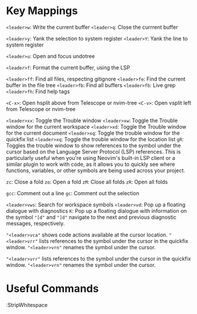 # Key Mappings

`<leader>w`: Write the current buffer
`<leader>q`: Close the currrent buffer

`<leader>y`: Yank the selection to system register
`<leader>Y`: Yank the line to system register

`<leader>u`: Open and focus undotree

`<leader>f`: Format the current buffer, using the LSP

`<leader>ff`: Find all files, respecting gitignore
`<leader>fe`: Find the current buffer in the file tree
`<leader>fb`: Find all buffers
`<leader>fb`: Live grep
`<leader>fh`: Find help tags

`<C-x>`: Open hsplit above from Telescope or nvim-tree
`<C-v>`: Open vsplit left from Telescope or nvim-tree

`<leader>xx`: Toggle the Trouble window
`<leader>xw`: Toggle the Trouble window for the current workspace
`<leader>xd`: Toggle the Trouble window for the current document
`<leader>xq`: Toggle the trouble window for the quickfix list
`<leader>xq`: Toggle the trouble window for the location list
`gR`: Toggles the trouble window to show references to the symbol under the cursor
    based on the Language Server Protocol (LSP) references. This is particularly
    useful when you're using Neovim's built-in LSP client or a similar plugin to work
    with code, as it allows you to quickly see where functions, variables, or other
    symbols are being used across your project.

`zc`: Close a fold
`zo`: Open a fold
`zM`: Close all folds
`zR`: Open all folds

`gcc`: Comment out a line
`gc`: Comment out the selection

`<leader>vws`: Search for workspace symbols
`<leader>vd`: Pop up a floating dialogue with diagnostics
`K`: Pop up a floating dialogue with information on the symbol
`"[d"` and `"]d"` navigate to the next and previous diagnostic messages, respectively.

`"<leader>vca"` shows code actions available at the cursor location.
`"<leader>vrr"` lists references to the symbol under the cursor in the quickfix window.
`"<leader>vrn"` renames the symbol under the cursor.

`"<leader>vrr"` lists references to the symbol under the cursor in the quickfix window.
`"<leader>vrn"` renames the symbol under the cursor.

# Useful Commands

:StripWhitespace
